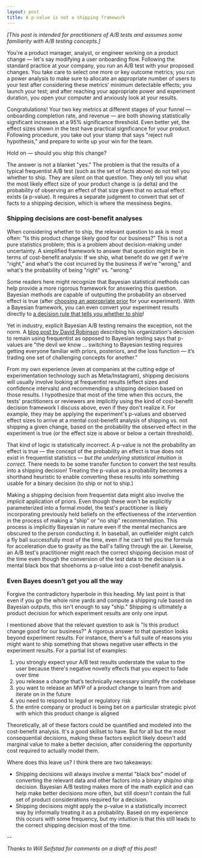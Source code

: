 ```yaml
---
layout: post
title: A p-value is not a shipping framework
---
```


*[This post is intended for practitioners of A/B tests and assumes some familiarity with A/B testing concepts.]*

You're a product manager, analyst, or engineer working on a product change — let's say modifying a user onboarding flow. Following the standard practice at your company, you run an A/B test with your proposed changes. You take care to select one more or key outcome metrics; you run a power analysis to make sure to allocate an appropriate number of users to your test after considering these metrics' minimum detectable effects; you launch your test; and after reaching your appropriate power and experiment duration, you open your computer and anxiously look at your results.

Congratulations! Your two key metrics at different stages of your funnel — onboarding completion rate, and revenue — are both showing statistically significant increases at a 95% significance threshold. Even better yet, the effect sizes shown in the test have practical significance for your product. Following procedure, you take out your stamp that says "reject null hypothesis," and prepare to write up your win for the team.

Hold on — should you ship this change?

The answer is not a blanket "yes." The problem is that the results of a typical frequentist A/B test (such as the set of facts above) do not tell you whether to ship. They are silent on that question. They only tell you what the most likely effect size of your product change is (a delta) and the probability of observing an effect of that size given that no actual effect exists (a p-value). It requires a separate judgment to convert that set of facts to a shipping decision, which is where the messiness begins.

### Shipping decisions are cost-benefit analyses

When considering whether to ship, the relevant question to ask is most often: "Is this product change likely good for our business?" This is not a pure statistics problem; this is a problem about decision-making under uncertainty. A simplified framework to answer that question might be in terms of cost-benefit analysis: If we ship, what benefit do we get if we're "right," and what's the cost incurred by the business if we're "wrong," and what's the probability of being "right" vs. "wrong."

Some readers here might recognize that Bayesian statistical methods can help provide a more rigorous framework for answering this question. Bayesian methods are capable of outputting the probability an observed effect is true (after [choosing an appropriate prior](https://www.evanmiller.org/bayesian-ab-testing.html) for your experiment). With a Bayesian framework, you can even convert your experiment results directly to [a decision rule that tells you whether to ship](https://www.chrisstucchio.com/blog/2014/bayesian_ab_decision_rule.html)!

Yet in industry, explicit Bayesian A/B testing remains the exception, not the norm. A [blog post by David Robinson](http://varianceexplained.org/r/bayesian-ab-testing/) describing his organization's decision to remain using frequentist as opposed to Bayesian testing says that p-values are "the devil we know ...  switching to Bayesian testing requires getting everyone familiar with priors, posteriors, and the loss function — it’s trading one set of challenging concepts for another." 

From my own experience (even at companies at the cutting edge of experimentation technology such as Meta/Instagram), shipping decisions will usually involve looking at frequentist results (effect sizes and confidence intervals) and recommending a shipping decision based on those results. I hypothesize that most of the time when this occurs, the tests' practitioners or reviewers are implicitly using the kind of cost-benefit decision framework I discuss above, even if they don't realize it. For example, they may be applying the experiment's p-values and observed effect sizes to arrive at a mental cost-benefit analysis of shipping vs. not shipping a given change, based on the probability the observed effect in the experiment is true (or the effect size is above or below a certain threshold).

That kind of logic is statistically incorrect. A p-value is not the probability an effect is true — the concept of the probability an effect is true does not exist in frequentist statistics — *but the underlying statistical intuition is correct.* There needs to be some transfer function to convert the test results into a shipping decision! Treating the p-value as a probability becomes a shorthand heuristic to enable converting these results into something usable for a binary decision (to ship or not to ship.)

Making a shipping decision from frequentist data might also involve the *implicit* application of priors. Even though these won't be explicitly parameterized into a formal model, the test's practitioner is likely incorporating previously held beliefs on the effectiveness of the intervention in the process of making a "ship" or "no ship" recommendation. This process is implicitly Bayesian in nature even if the mental mechanics are obscured to the person conducting it. In baseball, an outfielder might catch a fly ball successfully most of the time, even if he can't tell you the formula for acceleration due to gravity as the ball's falling through the air. Likewise, an A/B test's practitioner might reach the correct shipping decision most of the time even though the conversion of the test data to the decision is a mental black box that shoehorns a p-value into a cost-benefit analysis.

### Even Bayes doesn’t get you all the way

Forgive the contradictory hyperbole in this heading. My last point is that even if you go the whole nine yards and compute a shipping rule based on Bayesian outputs, this isn't enough to say "ship." Shipping is ultimately a product decision for which experiment results are only one input.

I mentioned above that the relevant question to ask is "Is this product change good for our business?" A rigorous answer to that question looks beyond experiment results. For instance, there's a full suite of reasons you might want to ship something that shows negative user effects in the experiment results. For a partial list of examples:

1. you strongly expect your A/B test results understate the value to the user because there's negative novelty effects that you expect to fade over time
2.  you release a change that’s technically necessary simplify the codebase
3. you want to release an MVP of a product change to learn from and iterate on in the future
4. you need to respond to legal or regulatory risk
5. the entire company or product is being bet on a particular strategic pivot with which this product change is aligned

Theoretically, all of these factors could be quantified and modeled into the cost-benefit analysis. It's a good skillset to have. But for all but the most consequential decisions, making these factors explicit likely doesn't add marginal value to make a better decision, after considering the opportunity cost required to actually model them.

Where does this leave us? I think there are two takeaways:

- Shipping decisions will always involve a mental "black box" model of converting the relevant data and other factors into a binary ship/no ship decision. Bayesian A/B testing makes more of the math explicit and can help make better decisions more often, but still doesn't contain the full set of product considerations required for a decision.
- Shipping decisions might apply the p-value in a statistically incorrect way by informally treating it as a probability. Based on my experience this occurs with some frequency, but my intuition is that this still leads to the correct shipping decision most of the time.

--

*Thanks to Will Seifstad for comments on a draft of this post!*
